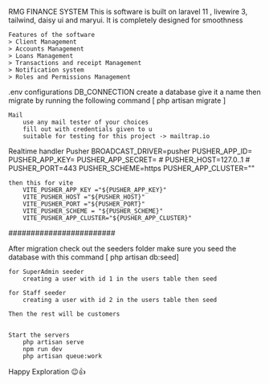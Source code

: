 RMG FINANCE SYSTEM
    This is software is built on laravel 11 , livewire 3, tailwind, daisy ui and maryui.
    It is completely designed for smoothness 
    
    Features of the software
    > Client Management
    > Accounts Management
    > Loans Management
    > Transactions and receipt Management
    > Notification system
    > Roles and Permissions Management


.env configurations
    DB_CONNECTION
        create a database give it a name then migrate by running the following command
            [ php artisan migrate ]
    
    Mail 
        use any mail tester of your choices
        fill out with credentials given to u
        suitable for testing for this project -> mailtrap.io

Realtime handler
    Pusher 
        BROADCAST_DRIVER=pusher
        PUSHER_APP_ID=
        PUSHER_APP_KEY=
        PUSHER_APP_SECRET=
        # PUSHER_HOST=127.0..1
        # PUSHER_PORT=443
        PUSHER_SCHEME=https
        PUSHER_APP_CLUSTER=""

    then this for vite
        VITE_PUSHER_APP_KEY ="${PUSHER_APP_KEY}"
        VITE_PUSHER_HOST ="${PUSHER_HOST}"
        VITE_PUSHER_PORT ="${PUSHER_PORT}"
        VITE_PUSHER_SCHEME = "${PUSHER_SCHEME}"
        VITE_PUSHER_APP_CLUSTER="${PUSHER_APP_CLUSTER}"


########################

After migration 
    check out the seeders folder
    make sure you seed the database with this command 
    [ php artisan db:seed]

    for SuperAdmin seeder
        creating a user with id 1 in the users table then seed
    
    for Staff seeder
        creating a user with id 2 in the users table then seed

    Then the rest will be customers 


    Start the servers
        php artisan serve
        npm run dev
        php artisan queue:work

Happy Exploration 😉👍